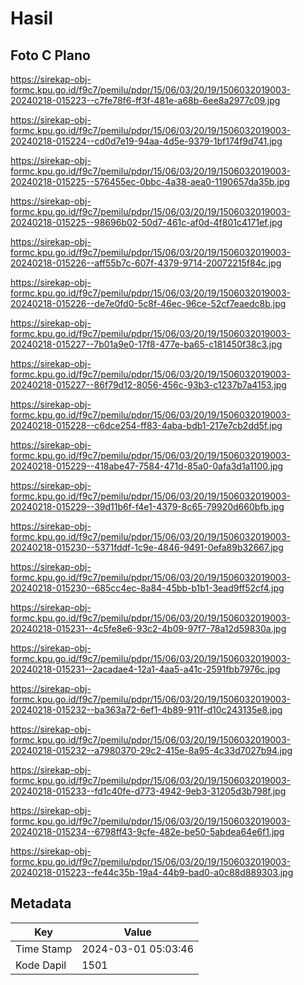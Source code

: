 # Hasil

## Foto C Plano

https://sirekap-obj-formc.kpu.go.id/f9c7/pemilu/pdpr/15/06/03/20/19/1506032019003-20240218-015223--c7fe78f6-ff3f-481e-a68b-6ee8a2977c09.jpg

https://sirekap-obj-formc.kpu.go.id/f9c7/pemilu/pdpr/15/06/03/20/19/1506032019003-20240218-015224--cd0d7e19-94aa-4d5e-9379-1bf174f9d741.jpg

https://sirekap-obj-formc.kpu.go.id/f9c7/pemilu/pdpr/15/06/03/20/19/1506032019003-20240218-015225--576455ec-0bbc-4a38-aea0-1190657da35b.jpg

https://sirekap-obj-formc.kpu.go.id/f9c7/pemilu/pdpr/15/06/03/20/19/1506032019003-20240218-015225--98696b02-50d7-461c-af0d-4f801c4171ef.jpg

https://sirekap-obj-formc.kpu.go.id/f9c7/pemilu/pdpr/15/06/03/20/19/1506032019003-20240218-015226--aff55b7c-607f-4379-9714-20072215f84c.jpg

https://sirekap-obj-formc.kpu.go.id/f9c7/pemilu/pdpr/15/06/03/20/19/1506032019003-20240218-015226--de7e0fd0-5c8f-46ec-96ce-52cf7eaedc8b.jpg

https://sirekap-obj-formc.kpu.go.id/f9c7/pemilu/pdpr/15/06/03/20/19/1506032019003-20240218-015227--7b01a9e0-17f8-477e-ba65-c181450f38c3.jpg

https://sirekap-obj-formc.kpu.go.id/f9c7/pemilu/pdpr/15/06/03/20/19/1506032019003-20240218-015227--86f79d12-8056-456c-93b3-c1237b7a4153.jpg

https://sirekap-obj-formc.kpu.go.id/f9c7/pemilu/pdpr/15/06/03/20/19/1506032019003-20240218-015228--c6dce254-ff83-4aba-bdb1-217e7cb2dd5f.jpg

https://sirekap-obj-formc.kpu.go.id/f9c7/pemilu/pdpr/15/06/03/20/19/1506032019003-20240218-015229--418abe47-7584-471d-85a0-0afa3d1a1100.jpg

https://sirekap-obj-formc.kpu.go.id/f9c7/pemilu/pdpr/15/06/03/20/19/1506032019003-20240218-015229--39d11b6f-f4e1-4379-8c65-79920d660bfb.jpg

https://sirekap-obj-formc.kpu.go.id/f9c7/pemilu/pdpr/15/06/03/20/19/1506032019003-20240218-015230--5371fddf-1c9e-4846-9491-0efa89b32667.jpg

https://sirekap-obj-formc.kpu.go.id/f9c7/pemilu/pdpr/15/06/03/20/19/1506032019003-20240218-015230--685cc4ec-8a84-45bb-b1b1-3ead9ff52cf4.jpg

https://sirekap-obj-formc.kpu.go.id/f9c7/pemilu/pdpr/15/06/03/20/19/1506032019003-20240218-015231--4c5fe8e6-93c2-4b09-97f7-78a12d59830a.jpg

https://sirekap-obj-formc.kpu.go.id/f9c7/pemilu/pdpr/15/06/03/20/19/1506032019003-20240218-015231--2acadae4-12a1-4aa5-a41c-2591fbb7976c.jpg

https://sirekap-obj-formc.kpu.go.id/f9c7/pemilu/pdpr/15/06/03/20/19/1506032019003-20240218-015232--ba363a72-6ef1-4b89-911f-d10c243135e8.jpg

https://sirekap-obj-formc.kpu.go.id/f9c7/pemilu/pdpr/15/06/03/20/19/1506032019003-20240218-015232--a7980370-29c2-415e-8a95-4c33d7027b94.jpg

https://sirekap-obj-formc.kpu.go.id/f9c7/pemilu/pdpr/15/06/03/20/19/1506032019003-20240218-015233--fd1c40fe-d773-4942-9eb3-31205d3b798f.jpg

https://sirekap-obj-formc.kpu.go.id/f9c7/pemilu/pdpr/15/06/03/20/19/1506032019003-20240218-015234--6798ff43-9cfe-482e-be50-5abdea64e6f1.jpg

https://sirekap-obj-formc.kpu.go.id/f9c7/pemilu/pdpr/15/06/03/20/19/1506032019003-20240218-015223--fe44c35b-19a4-44b9-bad0-a0c88d889303.jpg


## Metadata

| Key        | Value               |
| ---------- | ------------------- |
| Time Stamp | 2024-03-01 05:03:46 |
| Kode Dapil | 1501                |



